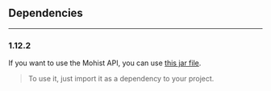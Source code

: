 ## Dependencies

---

### 1.12.2
 If you want to use the Mohist API, you can use [this jar file](https://maven.mohistmc.com/com/mohistmc/mohistdev/0.1-SNAPSHOT/mohistdev-0.1-20201202.051525-1.jar).
 > To use it, just import it as a dependency to your project.